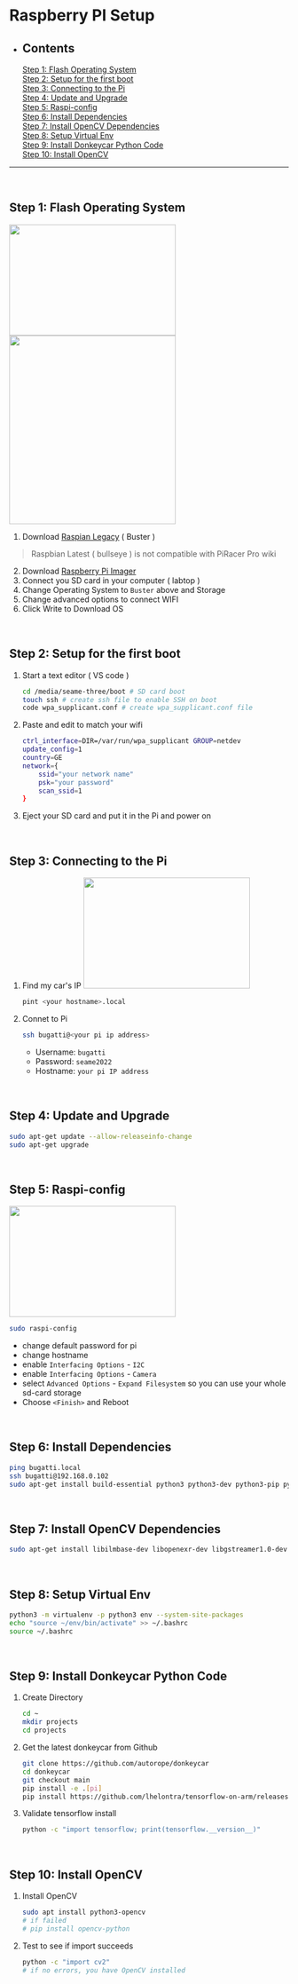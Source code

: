 # Raspberry PI Setup

- ## Contents  
    [Step 1: Flash Operating System](#step-1-flash-operating-system)  
    [Step 2: Setup for the first boot](#step-2-setup-for-the-first-boot)  
    [Step 3: Connecting to the Pi](#step-3-connecting-to-the-pi)  
    [Step 4: Update and Upgrade](#step-4-update-and-upgrade)  
    [Step 5: Raspi-config](#step-5-raspi-config)  
    [Step 6: Install Dependencies](#step-6-install-dependencies)  
    [Step 7: Install OpenCV Dependencies](#step-7-install-opencv-dependencies)  
    [Step 8: Setup Virtual Env](#step-8-setup-virtual-env)  
    [Step 9: Install Donkeycar Python Code](#step-9-install-donkeycar-python-code)  
    [Step 10: Install OpenCV](#step-10-install-opencv)
---
<br/>

## Step 1: Flash Operating System

<img src="https://user-images.githubusercontent.com/111988634/189864911-a9a0dc23-2457-4d28-a555-85941f48fcb4.png"  width="300" height="200"/> 

<img src="https://user-images.githubusercontent.com/111988634/189864923-650e5f07-4be6-4020-8fbb-0c8de57a7bcb.png"  width="300" height="340"/> 

1. Download [Raspian Legacy](https://downloads.raspberrypi.org/raspios_oldstable_lite_armhf/images/raspios_oldstable_lite_armhf-2021-12-02/2021-12-02-raspios-buster-armhf-lite.zip) ( Buster ) 

> Raspbian Latest ( bullseye ) is not compatible with PiRacer Pro wiki
> 
2. Download [Raspberry Pi Imager](https://www.raspberrypi.com/software/)
3. Connect you SD card in your computer ( labtop )
4. Change Operating System to `Buster` above and Storage
5. Change advanced options to connect WIFI
6. Click Write to Download OS

<br/>

## Step 2: Setup for the first boot

1. Start a text editor ( VS code )
    
    ```bash
    cd /media/seame-three/boot # SD card boot
    touch ssh # create ssh file to enable SSH on boot
    code wpa_supplicant.conf # create wpa_supplicant.conf file
    ```
    
2. Paste and edit to match your wifi
    
    ```bash
    ctrl_interface=DIR=/var/run/wpa_supplicant GROUP=netdev
    update_config=1
    country=GE
    network={
        ssid="your network name"
        psk="your password"
        scan_ssid=1
    }
    ```
    
3. Eject your SD card and put it in the Pi and power on

<br/>

## Step 3: Connecting to the Pi

1. Find my car's IP
    <img src="https://user-images.githubusercontent.com/111988634/189864977-2a45180d-bc06-468b-bed4-a2a6049c607c.png"  width="300" height="200"/> 
    ```bash
    pint <your hostname>.local
    ```
    
2. Connet to Pi
    
    ```bash
    ssh bugatti@<your pi ip address>
    ```
    
    - Username: `bugatti`
    - Password: `seame2022`
    - Hostname: `your pi IP address`

<br/>

## Step 4: Update and Upgrade

```bash
sudo apt-get update --allow-releaseinfo-change
sudo apt-get upgrade
```
<br/>

## Step 5: Raspi-config
<img src="https://user-images.githubusercontent.com/111988634/189865327-d4f30587-637b-4862-ad78-e1b1353759af.png"  width="300" height="200"/> 

```bash
sudo raspi-config
```

- change default password for pi
- change hostname
- enable `Interfacing Options` - `I2C`
- enable `Interfacing Options` - `Camera`
- select `Advanced Options` - `Expand Filesystem` so you can use your whole sd-card storage
- Choose `<Finish>` and Reboot

<br/>

## Step 6: Install Dependencies

```bash
ping bugatti.local
ssh bugatti@192.168.0.102
sudo apt-get install build-essential python3 python3-dev python3-pip python3-virtualenv python3-numpy python3-picamera python3-pandas python3-rpi.gpio i2c-tools avahi-utils joystick libopenjp2-7-dev libtiff5-dev gfortran libatlas-base-dev libopenblas-dev libhdf5-serial-dev libgeos-dev git ntp
```
<br/>

## Step 7: Install OpenCV Dependencies

```bash
sudo apt-get install libilmbase-dev libopenexr-dev libgstreamer1.0-dev libjasper-dev libwebp-dev libatlas-base-dev libavcodec-dev libavformat-dev libswscale-dev libqtgui4 libqt4-test
```

<br/>

## Step 8: Setup Virtual Env

```bash
python3 -m virtualenv -p python3 env --system-site-packages
echo "source ~/env/bin/activate" >> ~/.bashrc
source ~/.bashrc
```
<br/>

## Step 9: Install Donkeycar Python Code

1. Create Directory
    
    ```bash
    cd ~
    mkdir projects
    cd projects
    ```
    
2. Get the latest donkeycar from Github
    
    ```bash
    git clone https://github.com/autorope/donkeycar
    cd donkeycar
    git checkout main
    pip install -e .[pi]
    pip install https://github.com/lhelontra/tensorflow-on-arm/releases/download/v2.2.0/tensorflow-2.2.0-cp37-none-linux_armv7l.whl
    ```
    

1. Validate tensorflow install
    
    ```bash
    python -c "import tensorflow; print(tensorflow.__version__)"
    ```
    
<br/>

## Step 10: Install OpenCV

1. Install OpenCV
    
    ```bash
    sudo apt install python3-opencv
    # if failed
    # pip install opencv-python
    ```
    
2. Test to see if import succeeds
    
    ```bash
    python -c "import cv2"
    # if no errors, you have OpenCV installed
    ```